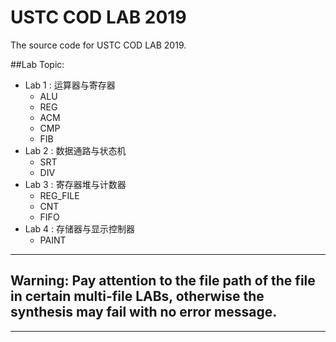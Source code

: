 # USTC COD LAB 2019

The source code for USTC COD LAB 2019.

##Lab Topic:
+ Lab 1 : 运算器与寄存器
  + ALU
  + REG
  + ACM
  + CMP
  + FIB
+ Lab 2 : 数据通路与状态机
  + SRT
  + DIV
+ Lab 3 : 寄存器堆与计数器
  + REG_FILE
  + CNT
  + FIFO
+ Lab 4 : 存储器与显示控制器
  + PAINT
  
***************************************************************************************************************************************** 
## Warning: Pay attention to the file path of the file in certain multi-file LABs, otherwise the synthesis may fail with no error message.
***************************************************************************************************************************************** 
